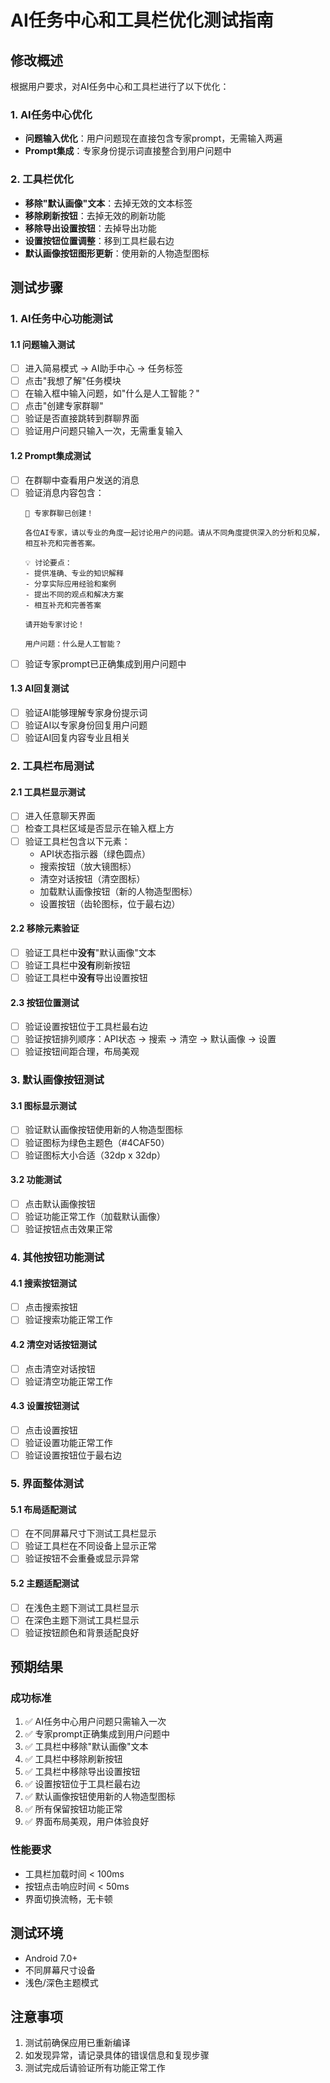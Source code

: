 # AI任务中心和工具栏优化测试指南

## 修改概述

根据用户要求，对AI任务中心和工具栏进行了以下优化：

### 1. AI任务中心优化
- **问题输入优化**：用户问题现在直接包含专家prompt，无需输入两遍
- **Prompt集成**：专家身份提示词直接整合到用户问题中

### 2. 工具栏优化
- **移除"默认画像"文本**：去掉无效的文本标签
- **移除刷新按钮**：去掉无效的刷新功能
- **移除导出设置按钮**：去掉导出功能
- **设置按钮位置调整**：移到工具栏最右边
- **默认画像按钮图形更新**：使用新的人物造型图标

## 测试步骤

### 1. AI任务中心功能测试

#### 1.1 问题输入测试
- [ ] 进入简易模式 → AI助手中心 → 任务标签
- [ ] 点击"我想了解"任务模块
- [ ] 在输入框中输入问题，如"什么是人工智能？"
- [ ] 点击"创建专家群聊"
- [ ] 验证是否直接跳转到群聊界面
- [ ] 验证用户问题只输入一次，无需重复输入

#### 1.2 Prompt集成测试
- [ ] 在群聊中查看用户发送的消息
- [ ] 验证消息内容包含：
  ```
  🤖 专家群聊已创建！
  
  各位AI专家，请以专业的角度一起讨论用户的问题。请从不同角度提供深入的分析和见解，相互补充和完善答案。
  
  💡 讨论要点：
  - 提供准确、专业的知识解释
  - 分享实际应用经验和案例
  - 提出不同的观点和解决方案
  - 相互补充和完善答案
  
  请开始专家讨论！
  
  用户问题：什么是人工智能？
  ```
- [ ] 验证专家prompt已正确集成到用户问题中

#### 1.3 AI回复测试
- [ ] 验证AI能够理解专家身份提示词
- [ ] 验证AI以专家身份回复用户问题
- [ ] 验证AI回复内容专业且相关

### 2. 工具栏布局测试

#### 2.1 工具栏显示测试
- [ ] 进入任意聊天界面
- [ ] 检查工具栏区域是否显示在输入框上方
- [ ] 验证工具栏包含以下元素：
  - API状态指示器（绿色圆点）
  - 搜索按钮（放大镜图标）
  - 清空对话按钮（清空图标）
  - 加载默认画像按钮（新的人物造型图标）
  - 设置按钮（齿轮图标，位于最右边）

#### 2.2 移除元素验证
- [ ] 验证工具栏中**没有**"默认画像"文本
- [ ] 验证工具栏中**没有**刷新按钮
- [ ] 验证工具栏中**没有**导出设置按钮

#### 2.3 按钮位置测试
- [ ] 验证设置按钮位于工具栏最右边
- [ ] 验证按钮排列顺序：API状态 → 搜索 → 清空 → 默认画像 → 设置
- [ ] 验证按钮间距合理，布局美观

### 3. 默认画像按钮测试

#### 3.1 图标显示测试
- [ ] 验证默认画像按钮使用新的人物造型图标
- [ ] 验证图标为绿色主题色（#4CAF50）
- [ ] 验证图标大小合适（32dp x 32dp）

#### 3.2 功能测试
- [ ] 点击默认画像按钮
- [ ] 验证功能正常工作（加载默认画像）
- [ ] 验证按钮点击效果正常

### 4. 其他按钮功能测试

#### 4.1 搜索按钮测试
- [ ] 点击搜索按钮
- [ ] 验证搜索功能正常工作

#### 4.2 清空对话按钮测试
- [ ] 点击清空对话按钮
- [ ] 验证清空功能正常工作

#### 4.3 设置按钮测试
- [ ] 点击设置按钮
- [ ] 验证设置功能正常工作
- [ ] 验证设置按钮位于最右边

### 5. 界面整体测试

#### 5.1 布局适配测试
- [ ] 在不同屏幕尺寸下测试工具栏显示
- [ ] 验证工具栏在不同设备上显示正常
- [ ] 验证按钮不会重叠或显示异常

#### 5.2 主题适配测试
- [ ] 在浅色主题下测试工具栏显示
- [ ] 在深色主题下测试工具栏显示
- [ ] 验证按钮颜色和背景适配良好

## 预期结果

### 成功标准
1. ✅ AI任务中心用户问题只需输入一次
2. ✅ 专家prompt正确集成到用户问题中
3. ✅ 工具栏中移除"默认画像"文本
4. ✅ 工具栏中移除刷新按钮
5. ✅ 工具栏中移除导出设置按钮
6. ✅ 设置按钮位于工具栏最右边
7. ✅ 默认画像按钮使用新的人物造型图标
8. ✅ 所有保留按钮功能正常
9. ✅ 界面布局美观，用户体验良好

### 性能要求
- 工具栏加载时间 < 100ms
- 按钮点击响应时间 < 50ms
- 界面切换流畅，无卡顿

## 测试环境
- Android 7.0+
- 不同屏幕尺寸设备
- 浅色/深色主题模式

## 注意事项
1. 测试前确保应用已重新编译
2. 如发现异常，请记录具体的错误信息和复现步骤
3. 测试完成后请验证所有功能正常工作
